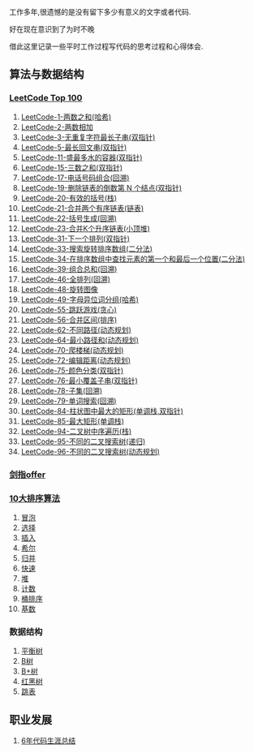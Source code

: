 工作多年,很遗憾的是没有留下多少有意义的文字或者代码.

好在现在意识到了为时不晚

借此这里记录一些平时工作过程写代码的思考过程和心得体会.

## 算法与数据结构

### [LeetCode Top 100](https://leetcode-cn.com/problem-list/2cktkvj/)

1. [LeetCode-1-两数之和(哈希)](/src/main/java/com/roadmap/algorithm/leetcode/Leetcode1.java)
2. [LeetCode-2-两数相加](/src/main/java/com/roadmap/algorithm/leetcode/Leetcode2.java)
3. [LeetCode-3-无重复字符最长子串(双指针)](/src/main/java/com/roadmap/algorithm/leetcode/Leetcode3.java)
4. [LeetCode-5-最长回文串(双指针)](/src/main/java/com/roadmap/algorithm/leetcode/Leetcode5.java)
5. [LeetCode-11-盛最多水的容器(双指针)](/src/main/java/com/roadmap/algorithm/leetcode/Leetcode11.java)
6. [LeetCode-15-三数之和(双指针)](/src/main/java/com/roadmap/algorithm/leetcode/Leetcode15.java)
7. [LeetCode-17-电话号码组合(回溯)](/src/main/java/com/roadmap/algorithm/leetcode/Leetcode17.java)
8. [LeetCode-19-删除链表的倒数第 N 个结点(双指针)](/src/main/java/com/roadmap/algorithm/leetcode/Leetcode19.java)
9. [LeetCode-20-有效的括号(栈)](/src/main/java/com/roadmap/algorithm/leetcode/Leetcode20.java)
10. [LeetCode-21-合并两个有序链表(链表)](/src/main/java/com/roadmap/algorithm/leetcode/Leetcode21.java)
11. [LeetCode-22-括号生成(回溯)](/src/main/java/com/roadmap/algorithm/leetcode/Leetcode22.java)
12. [LeetCode-23-合并K个升序链表(小顶堆)](/src/main/java/com/roadmap/algorithm/leetcode/Leetcode23.java)
12. [LeetCode-31-下一个排列(双指针)](/src/main/java/com/roadmap/algorithm/leetcode/Leetcode31.java)
12. [LeetCode-33-搜索旋转排序数组(二分法)](/src/main/java/com/roadmap/algorithm/leetcode/Leetcode33.java)
12. [LeetCode-34-在排序数组中查找元素的第一个和最后一个位置(二分法)](/src/main/java/com/roadmap/algorithm/leetcode/Leetcode34.java)
12. [LeetCode-39-组合总和(回溯)](/src/main/java/com/roadmap/algorithm/leetcode/Leetcode39.java)
12. [LeetCode-46-全排列(回溯)](/src/main/java/com/roadmap/algorithm/leetcode/Leetcode46.java)
12. [LeetCode-48-旋转图像](/src/main/java/com/roadmap/algorithm/leetcode/Leetcode48.java)
12. [LeetCode-49-字母异位词分组(哈希)](/src/main/java/com/roadmap/algorithm/leetcode/Leetcode49.java)
12. [LeetCode-55-跳跃游戏(贪心)](/src/main/java/com/roadmap/algorithm/leetcode/Leetcode55.java)
12. [LeetCode-56-合并区间(排序)](/src/main/java/com/roadmap/algorithm/leetcode/Leetcode56.java)
12. [LeetCode-62-不同路径(动态规划)](/src/main/java/com/roadmap/algorithm/leetcode/Leetcode62.java)
12. [LeetCode-64-最小路径和(动态规划)](/src/main/java/com/roadmap/algorithm/leetcode/Leetcode64.java)
12. [LeetCode-70-爬楼梯(动态规划)](/src/main/java/com/roadmap/algorithm/leetcode/Leetcode70.java)
12. [LeetCode-72-编辑距离(动态规划)](/src/main/java/com/roadmap/algorithm/leetcode/Leetcode72.java)
12. [LeetCode-75-颜色分类(双指针)](/src/main/java/com/roadmap/algorithm/leetcode/Leetcode75.java)
12. [LeetCode-76-最小覆盖子串(双指针)](/src/main/java/com/roadmap/algorithm/leetcode/Leetcode76.java)
12. [LeetCode-78-子集(回溯)](/src/main/java/com/roadmap/algorithm/leetcode/Leetcode78.java)
12. [LeetCode-79-单词搜索(回溯)](/src/main/java/com/roadmap/algorithm/leetcode/Leetcode79.java)
12. [LeetCode-84-柱状图中最大的矩形(单调栈,双指针)](/src/main/java/com/roadmap/algorithm/leetcode/Leetcode84.java)
12. [LeetCode-85-最大矩形(单调栈)](/src/main/java/com/roadmap/algorithm/leetcode/Leetcode85.java)
12. [LeetCode-94-二叉树中序遍历(栈)](/src/main/java/com/roadmap/algorithm/leetcode/Leetcode94.java)
12. [LeetCode-95-不同的二叉搜索树(递归)](/src/main/java/com/roadmap/algorithm/leetcode/Leetcode95.java)
12. [LeetCode-96-不同的二叉搜索树(动态规划)](/src/main/java/com/roadmap/algorithm/leetcode/Leetcode96.java)

### [剑指offer](https://leetcode-cn.com/problemset/lcof/)


### [10大排序算法](https://www.runoob.com/w3cnote/ten-sorting-algorithm.html)

1. [冒泡](article/排序算法.md)
1. [选择](article/排序算法.md)
1. [插入](article/排序算法.md)
1. [希尔](article/排序算法.md)
1. [归并](article/排序算法.md)
1. [快速](article/排序算法.md)
1. [堆](article/排序算法.md)
1. [计数](article/排序算法.md)
1. [桶排序](article/排序算法.md)
1. [基数](article/排序算法.md)

### 数据结构

1. [平衡树]()
1. [B树]()
1. [B+树]()
1. [红黑树]()
1. [跳表]()
       
## 职业发展

1. [6年代码生涯总结](article/6年代码生涯总结.md)
